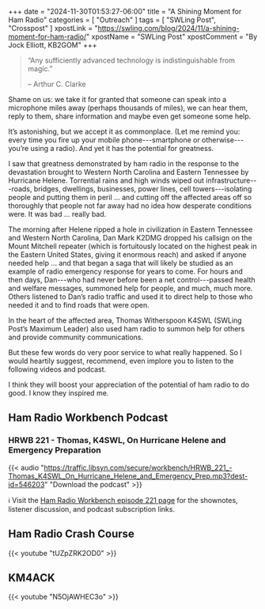 +++
date = "2024-11-30T01:53:27-06:00"
title = "A Shining Moment for Ham Radio"
categories = [ "Outreach" ]
tags = [ "SWLing Post", "Crosspost" ]
xpostLink = "https://swling.com/blog/2024/11/a-shining-moment-for-ham-radio/"
xpostName = "SWLing Post"
xpostComment = "By Jock Elliott, KB2GOM"
+++
>“Any sufficiently advanced technology is indistinguishable from magic.”
>
>– Arthur C. Clarke
<!--more-->

Shame on us: we take it for granted that someone can speak into a
microphone miles away (perhaps thousands of miles), we can hear them,
reply to them, share information and maybe even get someone some help.

It’s astonishing, but we accept it as commonplace. (Let me remind
you: every time you fire up your mobile phone---smartphone or
otherwise---you’re using a radio). And yet it has the potential for
greatness.

I saw that greatness demonstrated by ham radio in the response to the
devastation brought to Western North Carolina and Eastern Tennessee
by Hurricane Helene. Torrential rains and high winds wiped out
infrastructure---roads, bridges, dwellings, businesses, power lines,
cell towers---isolating people and putting them in peril ... and
cutting off the affected areas off so thoroughly that people not far
away had no idea how desperate conditions were. It was bad ... really
bad.

The morning after Helene ripped a hole in civilization in Eastern
Tennessee and Western North Carolina, Dan Mark K2DMG dropped his
callsign on the Mount Mitchell repeater (which is fortuitously located
on the highest peak in the Eastern United States, giving it enormous
reach) and asked if anyone needed help ... and that began a saga that
will likely be studied as an example of radio emergency response for
years to come. For hours and then days, Dan---who had never before
been a net control---passed health and welfare messages, summoned
help for people, and much, much more. Others listened to Dan’s radio
traffic and used it to direct help to those who needed it and to find
roads that were open.

In the heart of the affected area, Thomas Witherspoon K4SWL (SWLing
Post’s Maximum Leader) also used ham radio to summon help for others
and provide community communications.

But these few words do very poor service to what really happened. So I
would heartily suggest, recommend, even implore you to listen to the
following videos and podcast.

I think they will boost your appreciation of the potential of ham radio
to do good. I know they inspired me.

## Ham Radio Workbench Podcast

### HRWB 221 - Thomas, K4SWL, On Hurricane Helene and Emergency Preparation

{{< audio "https://traffic.libsyn.com/secure/workbench/HRWB_221_-Thomas_K4SWL_On_Hurricane_Helene_and_Emergency_Prep.mp3?dest-id=546203" "Download the podcast" >}}

:information_source: Visit the
[Ham Radio Workbench episode 221 page](https://www.hamradioworkbench.com/podcast/hrwb-221-thomas-witherspoon-k4swl-on-hurricane-helene-and-emergency-prep)
for the shownotes, listener discussion, and podcast subscription links.

## Ham Radio Crash Course

{{< youtube "tUZpZRK2OD0" >}}

## KM4ACK

{{< youtube "N5OjAWHEC3o" >}}

